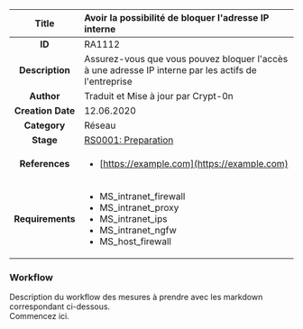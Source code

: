 | Title                       | Avoir la possibilité de bloquer l'adresse IP interne       |
|:---------------------------:|:--------------------|
| **ID**                      | RA1112            |
| **Description**             | Assurez-vous que vous pouvez bloquer l'accès à une adresse IP interne par les actifs de l'entreprise   |
| **Author**                  | Traduit et Mise à jour par Crypt-0n       |
| **Creation Date**           | 12.06.2020 |
| **Category**                | Réseau      |
| **Stage**                   |[RS0001: Preparation](../Response_Stages/RS0001.md)| 
| **References** |<ul><li>[https://example.com](https://example.com)</li></ul>|
| **Requirements** |<ul><li>MS_intranet_firewall</li><li>MS_intranet_proxy</li><li>MS_intranet_ips</li><li>MS_intranet_ngfw</li><li>MS_host_firewall</li></ul>|

### Workflow

Description du workflow des mesures à prendre avec les markdown correspondant ci-dessous.  
Commencez ici.  

